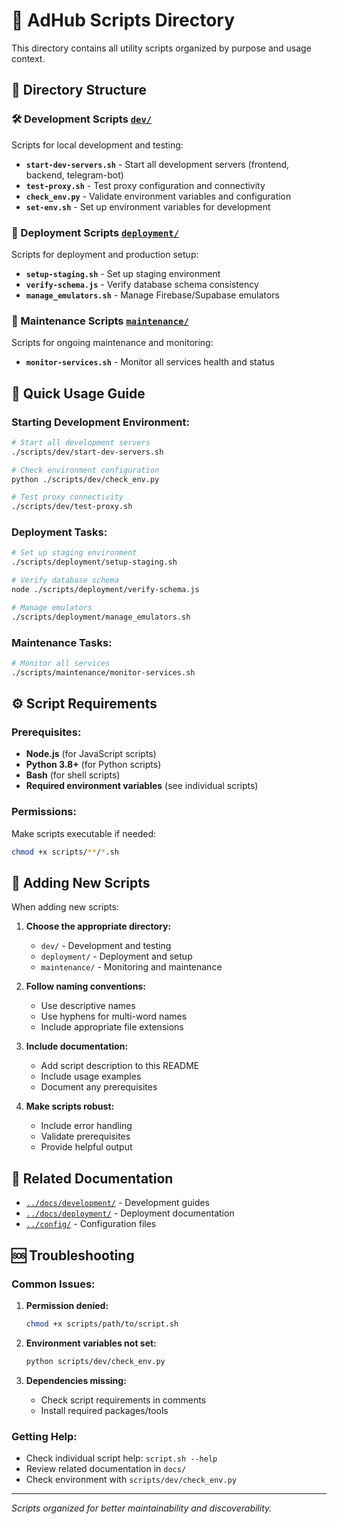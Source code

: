 # 🔧 AdHub Scripts Directory

This directory contains all utility scripts organized by purpose and usage context.

## 📁 **Directory Structure**

### **🛠️ Development Scripts** [`dev/`](./dev/)
Scripts for local development and testing:

- **`start-dev-servers.sh`** - Start all development servers (frontend, backend, telegram-bot)
- **`test-proxy.sh`** - Test proxy configuration and connectivity  
- **`check_env.py`** - Validate environment variables and configuration
- **`set-env.sh`** - Set up environment variables for development

### **🚀 Deployment Scripts** [`deployment/`](./deployment/)
Scripts for deployment and production setup:

- **`setup-staging.sh`** - Set up staging environment
- **`verify-schema.js`** - Verify database schema consistency
- **`manage_emulators.sh`** - Manage Firebase/Supabase emulators

### **🔧 Maintenance Scripts** [`maintenance/`](./maintenance/)
Scripts for ongoing maintenance and monitoring:

- **`monitor-services.sh`** - Monitor all services health and status

## 🚀 **Quick Usage Guide**

### **Starting Development Environment:**
```bash
# Start all development servers
./scripts/dev/start-dev-servers.sh

# Check environment configuration
python ./scripts/dev/check_env.py

# Test proxy connectivity
./scripts/dev/test-proxy.sh
```

### **Deployment Tasks:**
```bash
# Set up staging environment
./scripts/deployment/setup-staging.sh

# Verify database schema
node ./scripts/deployment/verify-schema.js

# Manage emulators
./scripts/deployment/manage_emulators.sh
```

### **Maintenance Tasks:**
```bash
# Monitor all services
./scripts/maintenance/monitor-services.sh
```

## ⚙️ **Script Requirements**

### **Prerequisites:**
- **Node.js** (for JavaScript scripts)
- **Python 3.8+** (for Python scripts)
- **Bash** (for shell scripts)
- **Required environment variables** (see individual scripts)

### **Permissions:**
Make scripts executable if needed:
```bash
chmod +x scripts/**/*.sh
```

## 📝 **Adding New Scripts**

When adding new scripts:

1. **Choose the appropriate directory:**
   - `dev/` - Development and testing
   - `deployment/` - Deployment and setup
   - `maintenance/` - Monitoring and maintenance

2. **Follow naming conventions:**
   - Use descriptive names
   - Use hyphens for multi-word names
   - Include appropriate file extensions

3. **Include documentation:**
   - Add script description to this README
   - Include usage examples
   - Document any prerequisites

4. **Make scripts robust:**
   - Include error handling
   - Validate prerequisites
   - Provide helpful output

## 🔗 **Related Documentation**

- [`../docs/development/`](../docs/development/) - Development guides
- [`../docs/deployment/`](../docs/deployment/) - Deployment documentation
- [`../config/`](../config/) - Configuration files

## 🆘 **Troubleshooting**

### **Common Issues:**

1. **Permission denied:**
   ```bash
   chmod +x scripts/path/to/script.sh
   ```

2. **Environment variables not set:**
   ```bash
   python scripts/dev/check_env.py
   ```

3. **Dependencies missing:**
   - Check script requirements in comments
   - Install required packages/tools

### **Getting Help:**
- Check individual script help: `script.sh --help`
- Review related documentation in `docs/`
- Check environment with `scripts/dev/check_env.py`

---

*Scripts organized for better maintainability and discoverability.* 